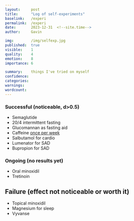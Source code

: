 ```yaml
---
layout:     post
title:      "Log of self-experiments"
baselink:   /experi
permalink:  /experi
date:       2023-12-31  <!--site.time-->
author:     Gavin

img:        /img/selfexp.jpg
published:  true
visible:    1
quality:    4
emotion:    8
importance: 6

summary:    things I've tried on myself
confidence: 
categories: 
warnings:   
wordcount:      
---
```


### Successful (noticeable, d>0.5)

* Semaglutide
* 20/4 intermittent fasting 
* Glucomannan as fasting aid
* Caffeine <a href="/stims">once per week</a>
* Salbutamol for cardio
* Lumenator for SAD
* Bupropion for SAD


### Ongoing (no results yet)

* Oral minoxidil
* Tretinoin 


## Failure (effect not noticeable or worth it)

* Topical minoxidil
* Magnesium for sleep
* Vyvanse


<br>